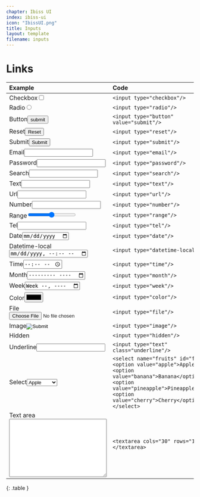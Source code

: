 ```yaml
---
chapter: Ibiss UI
index: ibiss-ui
icon: "IbissUI.png"
title: Inputs
layout: template
filename: inputs
--- 
```


# Links

| Example                                                       | Code                                                              | 
| :------------------------------------------------------------ |  :--------------------------------------------------------------- |
| <label class="row align-center justify-between">Checkbox<input type="checkbox"/></label>|```<input type="checkbox"/>```|
| <label class="row align-center justify-between">Radio<input type="radio"/></label>|```<input type="radio"/>```|
| <label class="row align-center justify-between">Button<input type="button" value="submit"/></label>|```<input type="button" value="submit"/>```|
| <label class="row align-center justify-between">Reset<input type="reset"/></label>|```<input type="reset"/>```|
| <label class="row align-center justify-between">Submit<input type="submit"/></label>|```<input type="submit"/>```|
| <label class="row align-center justify-between">Email<input type="email"/></label>|```<input type="email"/>```|
| <label class="row align-center justify-between">Password<input type="password"/></label>|```<input type="password"/>```|
| <label class="row align-center justify-between">Search<input type="search"/></label>|```<input type="search"/>```|
| <label class="row align-center justify-between">Text<input type="text"/></label>|```<input type="text"/>```|
| <label class="row align-center justify-between">Url<input type="url"/></label>|```<input type="url"/>```|
| <label class="row align-center justify-between">Number<input type="number"/></label>|```<input type="number"/>```|
| <label class="row align-center justify-between">Range<input type="range"/></label>|```<input type="range"/>```|
| <label class="row align-center justify-between">Tel<input type="tel"/></label>|```<input type="tel"/>```|
| <label class="row align-center justify-between">Date<input type="date"/></label>|```<input type="date"/>```|
| <label class="row align-center justify-between">Datetime-local<input type="datetime-local"/></label>|```<input type="datetime-local"/>```|
| <label class="row align-center justify-between">Time<input type="time"/></label>|```<input type="time"/>```|
| <label class="row align-center justify-between">Month<input type="month"/></label>|```<input type="month"/>```|
| <label class="row align-center justify-between">Week<input type="week"/></label>|```<input type="week"/>```|
| <label class="row align-center justify-between">Color<input type="color"/></label>|```<input type="color"/>```|
| <label class="row align-center justify-between">File<input type="file"/></label>|```<input type="file"/>```|
| <label class="row align-center justify-between">Image<input type="image"/></label>|```<input type="image"/>```|
| <label class="row align-center justify-between">Hidden<input type="hidden"/></label>|```<input type="hidden"/>```|
| <label class="row align-center justify-between">Underline<input type="text" class="underline"/></label>|```<input type="text" class="underline"/>```|
| <label class="row justify-between align-start">Select<select name="fruits" id="fruit"><option value="apple">Apple</option><option value="banana">Banana</option>   <option value="pineapple">Pineapple</option><option value="cherry">Cherry</option></select></label>|```<select name="fruits" id="fruit"><option value="apple">Apple</option><option value="banana">Banana</option><option value="pineapple">Pineapple</option><option value="cherry">Cherry</option></select>```|
|<label class="row justify-between input-showcase align-start">Text area<textarea cols="30" rows="10"></textarea></label> |```<textarea cols="30" rows="10"></textarea>```|
{: .table }